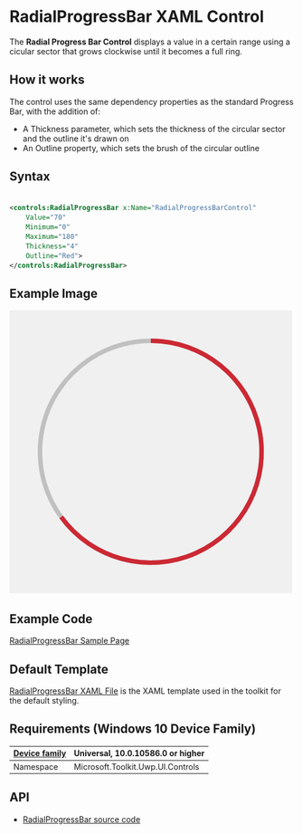 # RadialProgressBar XAML Control

The **Radial Progress Bar Control** displays a value in a certain range using a cicular sector that grows clockwise until it becomes a full ring.

## How it works

The control uses the same dependency properties as the standard Progress Bar, with the addition of:

- A Thickness parameter, which sets the thickness of the circular sector and the outline it's drawn on
- An Outline property, which sets the brush of the circular outline

## Syntax

```xml

<controls:RadialProgressBar x:Name="RadialProgressBarControl"
	Value="70"
	Minimum="0"
	Maximum="180"
	Thickness="4"
	Outline="Red">
</controls:RadialProgressBar>

```

## Example Image

![RadialProgressBar image](../resources/images/Controls-RadialProgressBar.png "RadialProgressBar")

## Example Code

[RadialProgressBar Sample Page](https://github.com/Microsoft/UWPCommunityToolkit/tree/master/Microsoft.Toolkit.Uwp.SampleApp/SamplePages/RadialProgressBar)

## Default Template 

[RadialProgressBar XAML File](https://github.com/Microsoft/UWPCommunityToolkit/blob/master/Microsoft.Toolkit.Uwp.UI.Controls/RadialProgressBar/RadialProgressBar.xaml) is the XAML template used in the toolkit for the default styling.

## Requirements (Windows 10 Device Family)

| [Device family](http://go.microsoft.com/fwlink/p/?LinkID=526370) | Universal, 10.0.10586.0 or higher |
| --- | --- |
| Namespace | Microsoft.Toolkit.Uwp.UI.Controls |

## API

* [RadialProgressBar source code](https://github.com/Microsoft/UWPCommunityToolkit/tree/master/Microsoft.Toolkit.Uwp.UI.Controls/RadialProgressBar)

